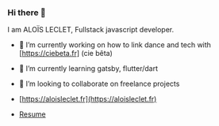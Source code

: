 ### Hi there 👋

<!--
**aloisleclet/aloisleclet** is a ✨ _special_ ✨ repository because its `README.md` (this file) appears on your GitHub profile.
-->

I am ALOÏS LECLET, Fullstack javascript developer.

- 🔭 I’m currently working on how to link dance and tech with [https://ciebeta.fr] (cie bêta)
- 🌱 I’m currently learning gatsby, flutter/dart
- 👯 I’m looking to collaborate on freelance projects


- [https://aloisleclet.fr](https://aloisleclet.fr)
- [Resume](https://aloisleclet.fr/cv_aloisleclet.fr)

